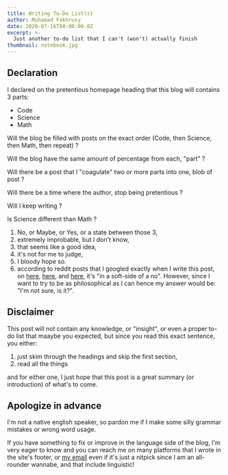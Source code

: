 ```yaml
---
title: Writing To-Do List(s)
author: Muhamad Fakhrusy
date: 2020-07-16T00:00:00.0Z
excerpt: >-
  Just another to-do list that I can't (won't) actually finish
thumbnail: notebook.jpg
---
```


## Declaration

I declared on the pretentious homepage heading that this blog will contains 3 parts:

- Code
- Science
- Math

Will the blog be filled with posts on the exact order (Code, then Science, then Math, then repeat) ?

Will the blog have the same amount of percentage from each, "part" ?

Will there be a post that I "coagulate" two or more parts into one, blob of post ?

Will there be a time where the author, stop being pretentious ?

Will I keep writing ?

Is Science different than Math ?


1. No, or Maybe, or Yes, or a state between those 3,
2. extremely improbable, but I don't know, 
3. that seems like a good idea,
4. it's not for me to judge,
5. I bloody hope so.
6. according to reddit posts that I googled exactly when I write this post, on [here](https://www.reddit.com/r/PhilosophyofScience/comments/35aq67/why_is_mathematics_considered_a_science/), [here](https://www.reddit.com/r/askscience/comments/zyp52/why_exactly_is_mathematics_the_most_pure_science/), and [here](https://www.reddit.com/r/askphilosophy/comments/evfi11/is_math_actually_related_to_science/), it's "in a soft-side of a no". However, since I want to try to be as philosophical as I can hence my answer would be: "I'm not sure, is it?".

## Disclaimer

This post will not contain any knowledge, or "insight", or even a proper to-do list that maaybe you expected, but since you read this exact sentence, you either:

1. just skim through the headings and skip the first section,
2. read all the things

and for either one, I just hope that this post is a great summary (or introduction) of what's to come.

## Apologize in advance

I'm not a native english speaker, so pardon me if I make some silly grammar mistakes or wrong word usage. 

If you have something to fix or improve in the language side of the blog, I'm very eager to know and you can reach me on many platforms that I wrote in the site's footer, or [my email](mailto:fakhrusy.m@gmail.com) even if it's just a nitpick since I am an all-rounder wannabe, and that include linguistic!